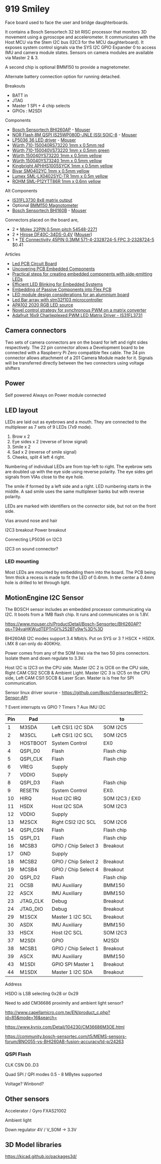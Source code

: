 # 919 Smiley

Face board used to face the user and bridge daughterboards.

It contains a Bosch Sensortech 32 bit RISC processor that monitors 3D movement using a gyroscope and accelerometer.
It communicates with the Host MCU via the Stem I2C bus (I2C3 for the MCU daughterboard). 
It exposes system control signals via the SYS I2C GPIO Expander 0 to access IMU and camera module states.
Sensors on camera modules are available via Master 2 & 3.

A second chip is optional BMM150 to provide a magnetometer.


Alternate battery connection option for running detached.

Breakouts
- BATT in
- JTAG
- Master 1 SPI + 4 chip selects
- GPIOs : M2SDI


Components

- [Bosch Sensortech BHI260AP](https://www.bosch-sensortec.com/products/smart-sensors/bhi260ap/) - [Mouser](https://www.mouser.ch/ProductDetail/Bosch-Sensortec/BHI260AP)
- [NOR Flash 8M QSPI IS25WP080D-JNLE ISSI SOIC-8]() - [Mouser](https://www.mouser.ch/ProductDetail/ISSI/IS25WP080D-JNLE?qs=pif5%252B9MYt0UdCheWbE26RA%3D%3D)
- [LP5036 36 LED driver](https://www.ti.com/product/LP5036?keyMatch=LP5036) - [Mouser](https://www.mouser.ch/ProductDetail/Texas-Instruments/LP5036RJVR)
- [Würth 710-150040RS73220 1mm x 0.5mm red](https://www.mouser.ch/ProductDetail/710-150040RS73220)
- [Würth 710-150040VS73220 1mm x 0.5mm green](https://www.mouser.ch/ProductDetail/710-150040VS73220)
- [Würth 150040YS73220 1mm x 0.5mm yellow](https://www.mouser.ch/ProductDetail/Wurth-Elektronik/150040YS73220)
- [Würth 150040YS73240 1mm x 0.5mm yellow](https://www.mouser.ch/ProductDetail/Wurth-Elektronik/150040YS73240)
- [Kingbright APHHS1005SYCK 1mm x 0.5mm yellow](https://www.mouser.ch/ProductDetail/Kingbright/APHHS1005SYCK)
- [Bivar SM0402YC 1mm x 0.5mm yellow](https://www.mouser.ch/ProductDetail/Bivar/SM0402YC)
- [Lumex SML-LX0402SYC-TR 1mm x 0.5m yellow](https://www.mouser.ch/ProductDetail/Lumex/SML-LX0402SYC-TR)
- [ROHM SML-P12YTT86R 1mm x 0.6nn yellow](https://www.mouser.ch/ProductDetail/ROHM-Semiconductor/SML-P12YTT86R)

Alt Components

- [IS31FL3730 8x8 matrix output](https://www.mouser.ch/ProductDetail/Lumissil/IS31FL3730-QFLS2-TR)
- Optional [BMM150 Magnotometer](https://www.bosch-sensortec.com/products/motion-sensors/magnetometers-bmm150/)
- [Bosch Sensortech BHI160B]() - [Mouser](https://www.mouser.ch/ProductDetail/Bosch-Sensortec/BHI160B?qs=qSfuJ%252Bfl%2Fd4gguUCihLWmA%3D%3D)

Connectors placed on the board are,

- 2 * [Molex 22PIN 0.5mm pitch 54548-2271](https://www.molex.com/molex/products/part-detail/ffc_fpc_connectors/0545482271)
- 2 * [Hirose DF40C-34DS-0.4V](https://www.hirose.com/en/product/p/CL0684-4023-0-51) ([Mouser](https://www.mouser.ch/ProductDetail/Hirose-Connector/DF40C-34DS-04V51?qs=vcbW%252B4%252BSTIpg26DsEbj1iQ%3D%3D))
- 1 * [TE Connectivity 45PIN 0.3MM 571-4-2328724-5 FPC 3-2328724-5](https://www.te.com/usa-en/product-4-2328724-5.html) $0.41

 
Articles

- [Led PCB Circuit Board](https://www.raypcb.com/led-pcb-board/)
- [Uncovering PCB Embedded Components](https://resources.pcb.cadence.com/blog/2022-uncovering-pcb-embedded-components)
- [Practical steps for creating embedded components with side-emitting LEDs](https://resources.altium.com/p/practical-steps-for-creating-embedded-components-with-side-emitting-leds)
- [Efficient LED Blinking for Embedded Systems](https://www.electronicsforu.com/electronics-projects/efficient-led-blinking-for-embedded-systems)
- [Embedding of Passive Components into Flex PCB](https://www.pcbway.com/blog/PCB_Basic_Information/Embedding_of_Passive_Components_into_Flex_PCB.html)
- [LED module design considerations for an aluminium board](https://electronics.stackexchange.com/questions/153513/led-module-design-considerations-for-an-aluminium-board)
- [Led Bar array with stm32f103 microcontroller](https://www.engineersgarage.com/led-bar-with-stm32-microcontroller/)
- [APA102 2020 RGB LED source](http://addressable-led.com/Products/APA102-2020-LED.html)
- [Novel control strategy for synchronous PWM on a matrix converter](https://www.researchgate.net/publication/224077571_Novel_control_strategy_for_synchronous_PWM_on_a_matrix_converter)
- [Adafruit 16x9 Charlieplexed PWM LED Matrix Driver - IS31FL3731](https://www.adafruit.com/product/2946)


## Camera connectors

Two sets of camera connectors are on the board for left and right sides respectively.
The 22 pin connector allows a Development board to be connected with a Raspberry Pi Zero compatible flex cable.
The 34 pin connector allows attachment of a 201 Camera Module made for it.
Signals will be transferred directly between the two connectors using voltage shifters

## Power

Self powered
Always on
Power module connected


## LED layout

LEDs are laid out as eyebrows and a mouth. They are connected to the multiplexer as 7 sets of 9 LEDs (7x9 mode).
1) Brow x 2
1) Eye sides x 2 (reverse of brow signal)
3) Smile x 2
5) Sad x 2 (reverse of smile signal)
7) Cheeks, split 4 left 4 right.

Numbering of individual LEDs are from top-left to right.
The eyebrow sets are doubled up with the eye side using reverse polarity. The eye sides get signals from VIAs close to the eye hole.

The smile if formed by a left side and a right. LED numbering starts in the middle.
A sad smile uses the same multiplexer banks but with reverse polarity.

LEDs are marked with identifiers on the connector side, but not on the front side.



Vias around nose and hair

I2C3 breakout
Power breakout

Connecting LP5036 on I2C3

I2C3 on sound connector?


### LED mounting

Most LEDs are mounted by embedding them into the board. The PCB being 1mm thick a recess is made to fit the LED of 0.4mm. In the center a 0.4mm hole is drilled to let through light.


## MotionEngine I2C Sensor

The BOSCH sensor includes an embedded processor communicating via I2C. It boots from a 1MB flash chip. It runs and communicates on is 1.8V.

https://www.mouser.ch/ProductDetail/Bosch-Sensortec/BHI260AP?qs=T94vaHKWudTEPTnGI%252BTy9w%3D%3D

BHI260AB I2C modes support 3.4 Mbit/s. Put on SYS or 3 ? HSCX + HSDX. i.MX 8 can only do 400KHz.

Power comes from any of the SOM lines via the two 50 pins connectors. Isolate them and down regulate to 3.3V.

Host I2C is I2C3 on the CPU side.
Master I2C 2 is I2C6 on the CPU side, Right CAM CSI2 SCCB & Ambient Light.
Master I2C 3 is I2C5 on the CPU side, Left CAM CSI1 SCCB & Laser Scan.
Master is is free for SPI communication.

Sensor linux driver source - https://github.com/BoschSensortec/BHY2-Sensor-API

? Event interrupts vs GPIO
? Timers
? Aux IMU I2C

| Pin | Pad      |                    | to        |  
|-----|----------|--------------------|-----------|
| 1   | M3SDA    | Left CSI1 I2C SDA  | SOM I2C5  |
| 2   | M3SCL    | Left CSI1 I2C SCL  | SOM I2C5  |
| 3   | HOSTBOOT | System Control     | EX0          |
| 4   | QSPI_D0  | Flash              | Flash chip          |
| 5   | QSPI_CLK | Flash              | Flash chip |
| 6   | VREG     | Supply             |           |
| 7   | VDDIO    | Supply             |           |
| 8   | QSPI_D3  | Flash              | Flash chip |
| 9   | RESETN   | System Control     | EX0.       |
| 10  | HIRQ     | Host I2C IRQ       | SOM I2C3 / EX0  |
| 11  | HSDX     | Host I2C SDA       | SOM I2C3  |
| 12  | VDDIO    | Supply             |           |
| 13  | M2SCX    | Right CSI2 I2C SCL | SOM I2C6  |
| 14  | QSPI_CSN | Flash              | Flash chip |
| 15  | QSPI_D1  | Flash              | Flash chip |
| 16  | MCSB3    | GPIO / Chip Select 3 | Breakout |
| 17  | GND      | Supply             |        |
| 18  | MCSB2    | GPIO / Chip Select 2 | Breakout |
| 19  | MCSB4    | GPIO / Chip Select 4 | Breakout |
| 20  | QSPI_D2  | Flash              | Flash chip |
| 21  | OCSB     | IMU Auxiliary      | BMM150     |
| 22  | ASCX     | IMU Auxiliary      | BMM150     |
| 23  | JTAG_CLK | Debug               | Breakout  |
| 24  | JTAG_DIO | Debug               | Breakout  |
| 29  | M1SCX    | Master 1 I2C SCL  | Breakout |
| 30  | ASDX     | IMU Auxiliary      | BMM150     |
| 33  | HSCX     | Host I2C SCL       | SOM I2C3  |
| 37  | M2SDI    | GPIO               | M2SDI |
| 38  | MCSB1    | GPIO / Chip Select 1 | Breakout |
| 39  | ASCX     | IMU Auxiliary      | BMM150     |
| 43  | M1SDI    | GPIO SPI Master 1  | Breakout |
| 44  | M1SDX    | Master 1 I2C SDA   | Breakout |






Address

HSDO is LSB selecting 0x28 or 0x29



Need to add CM36686 proximity and ambient light sensor?

http://www.capellamicro.com.tw/EN/product_c.php?id=85&mode=16&search=

https://www.kynix.com/Detail/104230/CM36686M3OE.html


https://community.bosch-sensortec.com/t5/MEMS-sensors-forum/BNO055-vs-BHI260AB-fusion-accuracy/td-p/24263


### QSPI Flash
CLK
CSN
D0..D3

Quad SPI / QPI modes
0.5 - 8 MBytes supported

Voltage? Winbond?


## Other sensors

Accelerator / Gyro
FXAS21002


Ambient light

Down regulator 4V / V_SOM -> 3.3V



## 3D Model libraries

https://kicad.github.io/packages3d/


